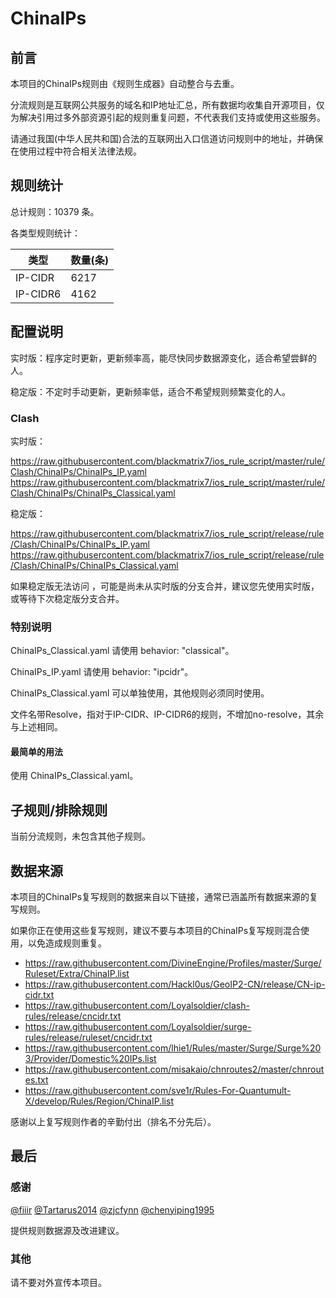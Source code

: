 # ChinaIPs

## 前言

本项目的ChinaIPs规则由《规则生成器》自动整合与去重。

分流规则是互联网公共服务的域名和IP地址汇总，所有数据均收集自开源项目，仅为解决引用过多外部资源引起的规则重复问题，不代表我们支持或使用这些服务。

请通过我国(中华人民共和国)合法的互联网出入口信道访问规则中的地址，并确保在使用过程中符合相关法律法规。

## 规则统计

总计规则：10379 条。

各类型规则统计：

| 类型 | 数量(条) |
| ---- | ---- |
| IP-CIDR | 6217 |
| IP-CIDR6 | 4162 |
## 配置说明

实时版：程序定时更新，更新频率高，能尽快同步数据源变化，适合希望尝鲜的人。

稳定版：不定时手动更新，更新频率低，适合不希望规则频繁变化的人。

### Clash 
实时版：


https://raw.githubusercontent.com/blackmatrix7/ios_rule_script/master/rule/Clash/ChinaIPs/ChinaIPs_IP.yaml
https://raw.githubusercontent.com/blackmatrix7/ios_rule_script/master/rule/Clash/ChinaIPs/ChinaIPs_Classical.yaml


稳定版：


https://raw.githubusercontent.com/blackmatrix7/ios_rule_script/release/rule/Clash/ChinaIPs/ChinaIPs_IP.yaml
https://raw.githubusercontent.com/blackmatrix7/ios_rule_script/release/rule/Clash/ChinaIPs/ChinaIPs_Classical.yaml


如果稳定版无法访问 ，可能是尚未从实时版的分支合并，建议您先使用实时版，或等待下次稳定版分支合并。

### 特别说明

ChinaIPs_Classical.yaml 请使用 behavior: "classical"。

ChinaIPs_IP.yaml 请使用 behavior: "ipcidr"。

ChinaIPs_Classical.yaml 可以单独使用，其他规则必须同时使用。

文件名带Resolve，指对于IP-CIDR、IP-CIDR6的规则，不增加no-resolve，其余与上述相同。

#### 最简单的用法

使用 ChinaIPs_Classical.yaml。

## 子规则/排除规则


当前分流规则，未包含其他子规则。

## 数据来源

本项目的ChinaIPs复写规则的数据来自以下链接，通常已涵盖所有数据来源的复写规则。

如果你正在使用这些复写规则，建议不要与本项目的ChinaIPs复写规则混合使用，以免造成规则重复。

- https://raw.githubusercontent.com/DivineEngine/Profiles/master/Surge/Ruleset/Extra/ChinaIP.list
- https://raw.githubusercontent.com/Hackl0us/GeoIP2-CN/release/CN-ip-cidr.txt
- https://raw.githubusercontent.com/Loyalsoldier/clash-rules/release/cncidr.txt
- https://raw.githubusercontent.com/Loyalsoldier/surge-rules/release/ruleset/cncidr.txt
- https://raw.githubusercontent.com/lhie1/Rules/master/Surge/Surge%203/Provider/Domestic%20IPs.list
- https://raw.githubusercontent.com/misakaio/chnroutes2/master/chnroutes.txt
- https://raw.githubusercontent.com/sve1r/Rules-For-Quantumult-X/develop/Rules/Region/ChinaIP.list


感谢以上复写规则作者的辛勤付出（排名不分先后）。

## 最后

### 感谢

[@fiiir](https://github.com/fiiir) [@Tartarus2014](https://github.com/Tartarus2014) [@zjcfynn](https://github.com/zjcfynn) [@chenyiping1995](https://github.com/chenyiping1995) 

提供规则数据源及改进建议。

### 其他

请不要对外宣传本项目。